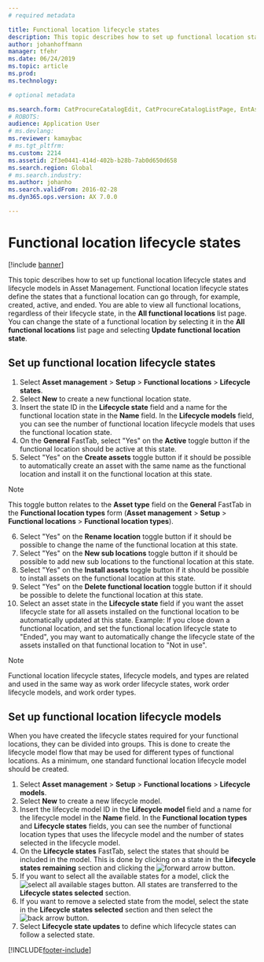 ```yaml
---
# required metadata

title: Functional location lifecycle states
description: This topic describes how to set up functional location states and lifecycle models in Asset Management.
author: johanhoffmann
manager: tfehr
ms.date: 06/24/2019
ms.topic: article
ms.prod: 
ms.technology: 

# optional metadata

ms.search.form: CatProcureCatalogEdit, CatProcureCatalogListPage, EntAssetFunctionalLocationLifecycleModel, EntAssetFunctionalLocationLifecycleState
# ROBOTS: 
audience: Application User
# ms.devlang: 
ms.reviewer: kamaybac
# ms.tgt_pltfrm: 
ms.custom: 2214
ms.assetid: 2f3e0441-414d-402b-b28b-7ab0d650d658
ms.search.region: Global
# ms.search.industry: 
ms.author: johanho
ms.search.validFrom: 2016-02-28
ms.dyn365.ops.version: AX 7.0.0

---
```


# Functional location lifecycle states

[!include [banner](../../includes/banner.md)]

 

This topic describes how to set up functional location lifecycle states and lifecycle models in Asset Management. Functional location lifecycle states define the states that a functional location can go through, for example, created, active, and ended. You are able to view all functional locations, regardless of their lifecycle state, in the **All functional locations** list page. You can change the state of a functional location by selecting it in the **All functional locations** list page and selecting **Update functional location state**.

## Set up functional location lifecycle states

1. Select **Asset management** > **Setup** > **Functional locations** > **Lifecycle states**.
2. Select **New** to create a new functional location state.
3. Insert the state ID in the **Lifecycle state** field and a name for the functional location state in the **Name** field. In the **Lifecycle models** field, you can see the number of functional location lifecycle models that uses the functional location state.
4. On the **General** FastTab, select "Yes" on the **Active** toggle button if the functional location should be active at this state.
5. Select "Yes" on the **Create assets** toggle button if it should be possible to automatically create an asset with the same name as the functional location and install it on the functional location at this state.  
>[!NOTE]
>This toggle button relates to the **Asset type** field on the **General** FastTab in the **Functional location types** form (**Asset management** > **Setup** > **Functional locations** > **Functional location types**).
6. Select "Yes" on the **Rename location** toggle button if it should be possible to change the name of the functional location at this state.
7. Select "Yes" on the **New sub locations** toggle button if it should be possible to add new sub locations to the functional location at this state.
8. Select "Yes" on the **Install assets** toggle button if it should be possible to install assets on the functional location at this state.
9. Select "Yes" on the **Delete functional location** toggle button if it should be possible to delete the functional location at this state.
10. Select an asset state in the **Lifecycle state** field if you want the asset lifecycle state for all assets installed on the functional location to be automatically updated at this state. Example: If you close down a functional location, and set the functional location lifecycle state to "Ended", you may want to automatically change the lifecycle state of the assets installed on that functional location to "Not in use".


>[!NOTE]
>Functional location lifecycle states, lifecycle models, and types are related and used in the same way as work order lifecycle states, work order lifecycle models, and work order types. 

## Set up functional location lifecycle models

When you have created the lifecycle states required for your functional locations, they can be divided into groups. This is done to create the lifecycle model flow that may be used for different types of functional locations. As a minimum, one standard functional location lifecycle model should be created.

1. Select **Asset management** > **Setup** > **Functional locations** > **Lifecycle models**.
2. Select **New** to create a new lifecycle model.
3. Insert the lifecycle model ID in the **Lifecycle model** field and a name for the lifecycle model in the **Name** field. In the **Functional location types** and **Lifecycle states** fields, you can see the number of functional location types that uses the lifecycle model and the number of states selected in the lifecycle model.
4. On the **Lifecycle states** FastTab, select the states that should be included in the model. This is done by clicking on a state in the **Lifecycle states remaining** section and clicking the ![forward arrow](media/02-setup-for-functional-locations.png) button.
5. If you want to select all the available states for a model, click the ![select all available stages](media/03-setup-for-functional-locations.png) button. All states are transferred to the **Lifecycle states selected** section.
6. If you want to remove a selected state from the model, select the state in the **Lifecycle states selected** section and then select the ![back arrow](media/04-setup-for-functional-locations.png) button.
7. Select **Lifecycle state updates** to define which lifecycle states can follow a selected state.


[!INCLUDE[footer-include](../../../includes/footer-banner.md)]
